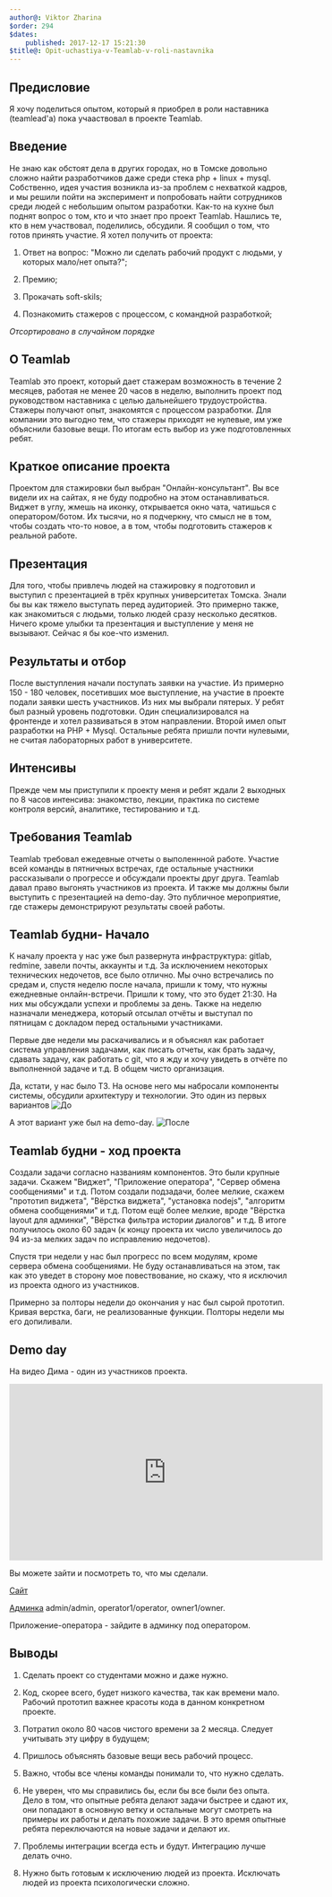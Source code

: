 ```yaml
---
author@: Viktor Zharina
$order: 294
$dates:
    published: 2017-12-17 15:21:30
$title@: Opit-uchastiya-v-Teamlab-v-roli-nastavnika
---
```

## Предисловие

Я хочу поделиться опытом, который я приобрел в роли наставника (teamlead'а) пока учааствовал в проекте Teamlab.

## Введение
Не знаю как обстоят дела в других городах, но в Томске довольно сложно найти разработчиков даже среди стека php + linux + mysql. Собственно, идея участия возникла из-за проблем с нехваткой кадров, и мы решили пойти на эксперимент и попробовать найти сотрудников среди людей с небольшим опытом разработки. Как-то на кухне был поднят вопрос о том, кто и что знает про проект Teamlab. Нашлись те, кто в нем участвовал, поделились, обсудили. Я сообщил о том, что готов принять участие. Я хотел получить от проекта:

1. Ответ на вопрос: "Можно ли сделать рабочий продукт с людьми, у которых мало/нет опыта?";

2. Премию;

3. Прокачать soft-skils;

4. Познакомить стажеров с процессом, с командной разработкой;

<i>Отсортировано в случайном порядке</i>

## О Teamlab
Teamlab это проект, который дает стажерам возможность в течение 2 месяцев, работая не менее 20 часов в неделю, выполнить проект под руководством наставника с целью дальнейшего трудоустройства. Стажеры получают опыт, знакомятся с процессом разработки. Для компании это выгодно тем, что стажеры приходят не нулевые, им уже объяснили базовые вещи. По итогам есть выбор из уже подготовленных ребят.

## Краткое описание проекта
Проектом для стажировки был выбран "Онлайн-консультант". Вы все видели их на сайтах, я не буду подробно на этом останавливаться. Виджет в углу, жмешь на иконку, открывается окно чата, чатишься с оператором/ботом. Их тысячи, но я подчеркну, что смысл не в том, чтобы создать что-то новое, а в том, чтобы подготовить стажеров к реальной работе.

## Презентация
Для того, чтобы привлечь людей на стажировку я подготовил и выступил с презентацией в трёх крупных университетах Томска. Знали бы вы как тяжело выступать перед аудиторией. Это примерно также, как знакомиться с людьми, только людей сразу несколько десятков. Ничего кроме улыбки та презентация и выступление у меня не вызывают. Сейчас я бы кое-что изменил.

## Результаты и отбор
После выступления начали поступать заявки на участие. Из примерно 150 - 180 человек, посетивших мое выступление, на участие в проекте подали заявки шесть участников. Из них мы выбрали пятерых. У ребят был разный уровень подготовки. Один специализировался на фронтенде и хотел развиваться в этом направлении. Второй имел опыт разработки на PHP + Mysql. Остальные ребята пришли почти нулевыми, не считая лабораторных работ в университете.

## Интенсивы
Прежде чем мы приступили к проекту меня и ребят ждали 2 выходных по 8 часов интенсива: знакомство, лекции, практика по системе контроля версий, аналитике, тестированию и т.д.

## Требования Teamlab
Teamlab требовал ежедевные отчеты о выполеннной работе. Участие всей команды в пятничных встречах, где остальные участники рассказывали о прогрессе и обсуждали проекты друг друга.
Teamlab давал право выгонять участников из проекта. И также мы должны были выступить с презентацией на demo-day. Это публичное мероприятие, где стажеры демонстрируют результаты своей работы.

## Teamlab будни- Начало
К началу проекта у нас уже был развернута инфраструктура: gitlab, redmine, завели почты, аккаунты и т.д. За исключением некоторых технических недочетов, все было отлично. Мы очно встречались по средам и, спустя неделю после начала, пришли к тому, что нужны ежедневные онлайн-встречи. Пришли к тому, что это будет 21:30. На них мы обсуждали успехи и проблемы за день. Также на неделю назначали менеджера, который отсылал отчёты и выступал по пятницам с докладом перед остальными участниками.

Первые две недели мы раскачивались и я объяснял как работает система управления задачами, как писать отчеты, как брать задачу, сдавать задачу, как работать с git, что я жду и хочу увидеть в отчёте по выполненной задаче и т.д. В общем чисто организация.

Да, кстати, у нас было ТЗ. На основе него мы набросали компоненты системы, обсудили архитектуру и технологии.
Это один из первых вариантов
![До](/static/images/schema_before.jpeg)

А этот вариант уже был на demo-day.
![После](/static/images/schema_after.jpeg)

## Teamlab будни - ход проекта

Создали задачи согласно названиям компонентов. Это были крупные задачи. Скажем "Виджет", "Приложение оператора", "Сервер обмена сообщениями" и т.д. Потом создали подзадачи, более мелкие, скажем "прототип виджета", "Вёрстка виджета", "установка nodejs", "алгоритм обмена сообщениями" и т.д. Потом ещё более мелкие, вроде "Вёрстка layout для админки", "Вёрстка фильтра истории диалогов" и т.д. В итоге получилось около 60 задач (к концу проекта их число увеличилось до 94 из-за мелких задач по исправлению недочетов).

Спустя три недели у нас был прогресс по всем модулям, кроме сервера обмена сообщениями. Не буду останавливаться на этом, так как это уведет в сторону мое повествование, но скажу, что я исключил из проекта одного из участников.

Примерно за полторы недели до окончания у нас был сырой прототип. Кривая верстка, баги, не реализованные функции. Полторы недели мы его допиливали.

## Demo day
На видео Дима - один из участников проекта.
<iframe width="560" height="315" src="https://www.youtube.com/embed/QBsaarwe3LU?ecver=1" frameborder="0" gesture="media" allow="encrypted-media" allowfullscreen></iframe>

Вы можете зайти  и посмотреть то, что мы сделали.

[Сайт](http://teamlab-srv.oft-e.com/)

[Админка](http://backend-php.teamlab-srv.oft-e.com/login)
admin/admin, operator1/operator, owner1/owner.

Приложение-оператора - зайдите в админку под оператором.

## Выводы

1. Сделать проект со студентами можно и даже нужно.

2. Код, скорее всего, будет низкого качества, так как времени мало. Рабочий прототип важнее красоты кода в данном конкретном проекте.

3. Потратил около 80 часов чистого времени за 2 месяца. Следует учитывать эту цифру в будущем;

4. Пришлось объяснять базовые вещи весь рабочий процесс.

5. Важно, чтобы все члены команды понимали то, что нужно сделать.

6. Не уверен, что мы справились бы, если бы все были без опыта. Дело в том, что опытные ребята делают задачи быстрее и сдают их, они попадают в основную ветку и остальные могут смотреть на примеры их работы и делать похожие задачи. В это время опытные ребята переключаются на новые задачи и делают их.

7. Проблемы интеграции всегда есть и будут. Интеграцию лучше делать  очно.

8. Нужно быть готовым к исключению людей из проекта. Исключать людей из проекта психологически сложно.

